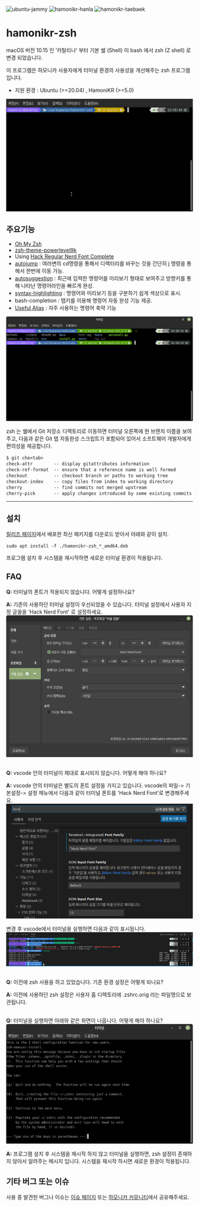 ![ubuntu-jammy](https://img.shields.io/badge/ubuntu-22.04-red)
![hamonikr-hanla](https://img.shields.io/badge/hamonikr-hanla-purple)
![hamonikr-taebaek](https://img.shields.io/badge/hamonikr-taeback-green)

# hamonikr-zsh

macOS 버전 10.15 인 ‘카탈리나’ 부터 기본 쉘 (Shell) 이 bash 에서 zsh (Z shell) 로 변경 되었습니다. 

이 프로그램은 하모니카 사용자에게 터미널 환경의 사용성을 개선해주는 zsh 프로그램 입니다.

* 지원 환경 : Ubuntu (>=20.04) , HamoniKR (>=5.0)

![autojump](doc/autojump.gif)


## 주요기능

 * [Oh My Zsh](https://github.com/ohmyzsh/ohmyzsh/)
 * [zsh-theme-powerlevel9k](https://github.com/Powerlevel9k/powerlevel9k)
 * Using [Hack Regular Nerd Font Complete](https://github.com/ryanoasis/)
 * [autojump](https://github.com/wting/autojump) : 여러변의 cd명령을 통해서 디렉터리를 바꾸는 것을 간단히 j 명령을 통해서 한번에 이동 가능.
 * [autosuggestion](https://github.com/zsh-users/zsh-autosuggestions) : 최근에 입력한 명령어를 미리보기 형태로 보여주고 방향키를 통해 나타난 명령어라인을 빠르게 완성.
 * [syntax-highlighting](https://github.com/zsh-users/zsh-syntax-highlighting) : 명령어와 미리보기 등을 구분하기 쉽게 색상으로 표시.
 * bash-completion : 탭키를 이용해 명령어 자동 완성 기능 제공.
 * [Useful Alias](https://www.atatus.com/blog/14-useful-bash-aliases-that-make-shell-less-complex-and-more-fun/) : 자주 사용하는 명령어 축약 기능

![zsh](doc/hamonikr-zsh.png)

zsh 는 쉘에서 Git 저장소 디렉토리로 이동하면 터미널 오른쪽에 현 브랜치 이름을 보여주고, 다음과 같은 Git 탭 자동완성 스크립트가 포함되어 있어서 소프트웨어 개발자에게 편의성을 제공합니다.

```
$ git che<tab>
check-attr        -- display gitattributes information
check-ref-format  -- ensure that a reference name is well formed
checkout          -- checkout branch or paths to working tree
checkout-index    -- copy files from index to working directory
cherry            -- find commits not merged upstream
cherry-pick       -- apply changes introduced by some existing commits
```
 
-----
## 설치
[릴리즈 페이지](https://github.com/hamonikr/hamonikr-zsh/releases)에서 배포한 최신 패키지를 다운로드 받아서 아래와 같이 설치.
```
sudo apt install -f ./hamonikr-zsh_*_amd64.deb
```
프로그램 설치 후 시스템을 재시작하면 새로운 터미널 환경이 적용됩니다.

## FAQ

 **Q:** 터미널의 폰트가 적용되지 않습니다. 어떻게 설정하나요? 

 **A:** 기존의 사용하던 터미널 설정이 우선되었을 수 있습니다. 터미널 설정에서 사용자 지정 글꼴을 'Hack Nerd Font' 로 설정하세요.
 ![font-setting](doc/font-setting.png)
##

 **Q:** vscode 안의 터미널이 제대로 표시되지 않습니다. 어떻게 해야 하나요?

 **A:** vscode 안의 터미널은 별도의 폰트 설정을 가지고 있습니다. vscode의 파일-> 기본설정-> 설정 메뉴에서 다음과 같이 터미널 폰트를 'Hack Nerd Font'로 변경해주세요.
 ![vscode-setting](doc/vscode-setting.png)

 변경 후 vscode에서 터미널을 실행하면 다음과 같이 표시됩니다.
 ![vscode-terminal](doc/vscode-terminal.png) 
##

 **Q:** 이전에 zsh 사용을 하고 있었습니다. 기존 환경 설정은 어떻게 되나요?

 **A:** 이전에 사용하던 zsh 설정은 사용자 홈 디렉토리에 .zshrc.orig 라는 파일명으로 보관됩니다. 
 ##

 **Q:** 터미널을 실행하면 아래와 같은 화면이 나옵니다. 어떻게 해야 하나요?
![no-zshrc](doc/no-zshrc.png)

 **A:** 프로그램 설치 후 시스템을 재시작 하지 않고 터미널을 실행하면, zsh 설정이 존재하지 않아서 알려주는 메시지 입니다. 시스템을 재시작 하시면 새로운 환경이 적용됩니다.


## 기타 버그 또는 이슈 

사용 중 발견한 버그나 이슈는 [이슈 페이지](https://github.com/hamonikr/hamonikr-zsh/issues) 또는 [하모니카 커뮤니티](https://hamonikr.org)에서 공유해주세요.
